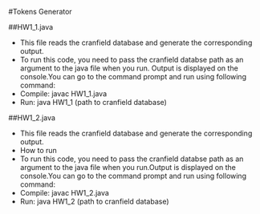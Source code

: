 #Tokens Generator

##HW1_1.java
+ This file reads the cranfield database and generate the corresponding output.
+ To run this code, you need to pass the cranfield databse path as an argument to the java file when you run. Output is displayed on the console.You can go to the command prompt and run using following command: 
+ Compile: javac HW1_1.java
+ Run: java HW1_1 (path to cranfield database)

##HW1_2.java
+ This file reads the cranfield database and generate the corresponding output.
+ How to run
 + To run this code, you need to pass the cranfield databse path as an argument to the java file when you run.Output is displayed on the console.You can go to the command prompt and run using following command: 
+ Compile: javac HW1_2.java
+ Run: java HW1_2 (path to cranfield database)

